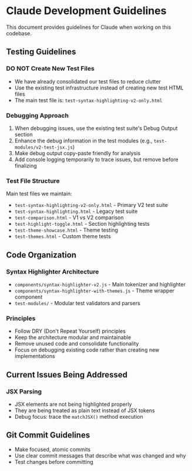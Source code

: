 # Claude Development Guidelines

This document provides guidelines for Claude when working on this codebase.

## Testing Guidelines

### DO NOT Create New Test Files
- We have already consolidated our test files to reduce clutter
- Use the existing test infrastructure instead of creating new test HTML files
- The main test file is: `test-syntax-highlighting-v2-only.html`

### Debugging Approach
1. When debugging issues, use the existing test suite's Debug Output section
2. Enhance the debug information in the test modules (e.g., `test-modules/v2-test-jsx.js`)
3. Make debug output copy-paste friendly for analysis
4. Add console logging temporarily to trace issues, but remove before finalizing

### Test File Structure
Main test files we maintain:
- `test-syntax-highlighting-v2-only.html` - Primary V2 test suite
- `test-syntax-highlighting.html` - Legacy test suite
- `test-comparison.html` - V1 vs V2 comparison
- `test-highlight-toggle.html` - Section highlighting tests
- `test-theme-showcase.html` - Theme testing
- `test-themes.html` - Custom theme tests

## Code Organization

### Syntax Highlighter Architecture
- `components/syntax-highlighter-v2.js` - Main tokenizer and highlighter
- `components/syntax-highlighter-with-themes.js` - Theme wrapper component
- `test-modules/` - Modular test validators and parsers

### Principles
- Follow DRY (Don't Repeat Yourself) principles
- Keep the architecture modular and maintainable
- Remove unused code and consolidate functionality
- Focus on debugging existing code rather than creating new implementations

## Current Issues Being Addressed

### JSX Parsing
- JSX elements are not being highlighted properly
- They are being treated as plain text instead of JSX tokens
- Debug focus: trace the `matchJSX()` method execution

## Git Commit Guidelines
- Make focused, atomic commits
- Use clear commit messages that describe what was changed and why
- Test changes before committing